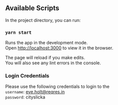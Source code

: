 ## Available Scripts

In the project directory, you can run:

### `yarn start`

Runs the app in the development mode.\
Open [http://localhost:3000](http://localhost:3000) to view it in the browser.

The page will reload if you make edits.\
You will also see any lint errors in the console.

### Login Credentials

Please use the following credentials to login to the\
`username`: eve.holt@reqres.in \
`password`: cityslicka